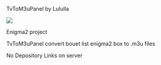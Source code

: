 TvToM3uPanel by Lululla

<img src="https://github.com/Belfagor2005/TvToM3uPanel/blob/main/usr/lib/enigma2/python/Plugins/Extensions/TvToM3uPanel/plugin.png">

Enigma2 project

TvToM3uPanel convert bouet list enigma2 box to .m3u files

No Depository Links on server

